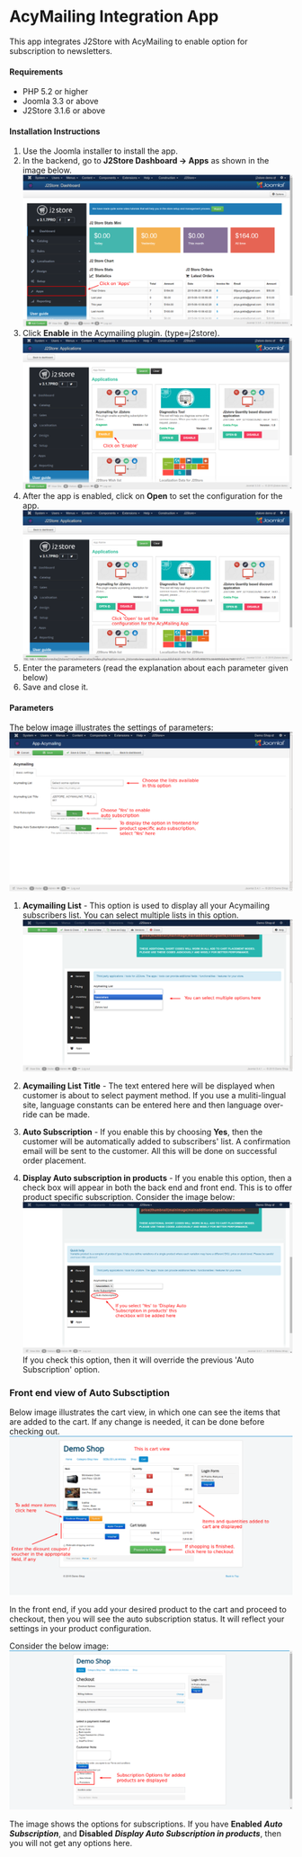 # AcyMailing Integration App

This app integrates J2Store with AcyMailing to enable option for subscription to newsletters.

#### Requirements

* PHP 5.2 or higher
* Joomla 3.3 or above
* J2Store 3.1.6 or above

#### Installation Instructions
1. Use the Joomla installer to install the app. 
2. In the backend, go to **J2Store Dashboard -> Apps** as shown in the image below. 
![](acymail-app-1.png)
3. Click **Enable** in the Acymailing plugin. (type=j2store). 
![](acymail-app-2.png)
4. After the app is enabled, click on **Open** to set the configuration for the app.
![](acymail-app-4.png)
5. Enter the parameters (read the explanation about each parameter given below) 
6. Save and close it.

#### Parameters
The below image illustrates the settings of parameters:
![](acymailing_config_options.png)

1. **Acymailing List** -
This option is used to display all your Acymailing subscribers list. You can select multiple lists in this option.
![](choose_the_list_from_the_dropdown.png)

2. **Acymailing List Title** -
The text entered here will be displayed when customer is about to select payment method. If you use a muliti-lingual site, language constants can be entered here and then language over-ride can be made.

3. **Auto Subscription** -
If you enable this by choosing **Yes**, then the customer will be automatically added to subscribers' list. A confirmation email will be sent to the customer. All this will be done on successful order placement.

4. **Display Auto subscription in products** -
If you enable this option, then a check box will appear in both the back end and front end. This is to offer product specific subscription. Consider the image below:
![](acymail-app-5.png)
If you check this option, then it will override the previous 'Auto Subscription' option.

### Front end view of Auto Subsctiption

Below image illustrates the cart view, in which one can see the items that are added to the cart. If any change is needed, it can be done before checking out.
![](acymail-app-cart-items.png)

In the front end, if you add your desired product to the cart and proceed to checkout, then you will see the auto subscription status. It will reflect your settings in your product configuration. 

Consider the below image:
![](acymail-app-frontend.png)

The image shows the options for subscriptions. If you have **Enabled** ***Auto Subscription***, and **Disabled** ***Display Auto Subscription in products***, then you will not get any options here.
























